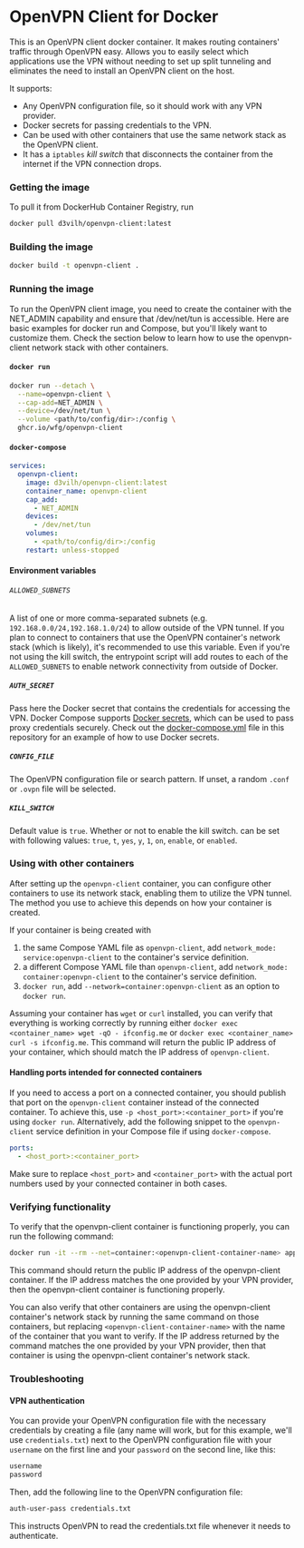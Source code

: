 # OpenVPN Client for Docker
This is an OpenVPN client docker container. It makes routing containers' traffic through OpenVPN easy.
Allows you to easily select which applications use the VPN without needing to set up split tunneling and eliminates the need to install an OpenVPN client on the host.

It supports: 
* Any OpenVPN configuration file, so it should work with any VPN provider.
* Docker secrets for passing credentials to the VPN.
* Can be used with other containers that use the same network stack as the OpenVPN client.
* It has a `iptables` *kill switch* that disconnects the container from the internet if the VPN connection drops.

### Getting the image
To pull it from DockerHub Container Registry, run
```bash
docker pull d3vilh/openvpn-client:latest
```

### Building the image
```bash
docker build -t openvpn-client .
```
### Running the image
To run the OpenVPN client image, you need to create the container with the NET_ADMIN capability and ensure that /dev/net/tun is accessible. Here are basic examples for docker run and Compose, but you'll likely want to customize them. Check the section below to learn how to use the openvpn-client network stack with other containers.

#### `docker run`
```bash
docker run --detach \
  --name=openvpn-client \
  --cap-add=NET_ADMIN \
  --device=/dev/net/tun \
  --volume <path/to/config/dir>:/config \
  ghcr.io/wfg/openvpn-client
```

#### `docker-compose`
```yaml
services:
  openvpn-client:
    image: d3vilh/openvpn-client:latest
    container_name: openvpn-client
    cap_add:
      - NET_ADMIN
    devices:
      - /dev/net/tun
    volumes:
      - <path/to/config/dir>:/config
    restart: unless-stopped
```

#### Environment variables
###### `ALLOWED_SUBNETS`
A list of one or more comma-separated subnets (e.g. `192.168.0.0/24,192.168.1.0/24`) to allow outside of the VPN tunnel.
If you plan to connect to containers that use the OpenVPN container's network stack (which is likely), it's recommended to use this variable. Even if you're not using the kill switch, the entrypoint script will add routes to each of the `ALLOWED_SUBNETS` to enable network connectivity from outside of Docker.

##### `AUTH_SECRET`
Pass here the Docker secret that contains the credentials for accessing the VPN. 
Docker Compose supports [Docker secrets](https://docs.docker.com/engine/swarm/secrets/#use-secrets-in-compose), which can be used to pass proxy credentials securely. Check out the [docker-compose.yml](docker-compose.yml) file in this repository for an example of how to use Docker secrets.

##### `CONFIG_FILE`
The OpenVPN configuration file or search pattern. If unset, a random `.conf` or `.ovpn` file will be selected.

##### `KILL_SWITCH`
Default value is `true`.
Whether or not to enable the kill switch. can be set with following values: `true`, `t`, `yes`, `y`, `1`, `on`, `enable`, or `enabled`.

### Using with other containers
After setting up the `openvpn-client` container, you can configure other containers to use its network stack, enabling them to utilize the VPN tunnel. The method you use to achieve this depends on how your container is created.

If your container is being created with
1. the same Compose YAML file as `openvpn-client`, add `network_mode: service:openvpn-client` to the container's service definition.
2. a different Compose YAML file than `openvpn-client`, add `network_mode: container:openvpn-client` to the container's service definition.
3. `docker run`, add `--network=container:openvpn-client` as an option to `docker run`.

Assuming your container has `wget` or `curl` installed, you can verify that everything is working correctly by running either `docker exec <container_name> wget -qO - ifconfig.me` or `docker exec <container_name> curl -s ifconfig.me`. This command will return the public IP address of your container, which should match the IP address of `openvpn-client`.

#### Handling ports intended for connected containers
If you need to access a port on a connected container, you should publish that port on the `openvpn-client` container instead of the connected container. To achieve this, use `-p <host_port>:<container_port>` if you're using `docker run`. Alternatively, add the following snippet to the `openvpn-client` service definition in your Compose file if using `docker-compose`.

```yaml
ports:
  - <host_port>:<container_port>
```
Make sure to replace `<host_port>` and `<container_port>` with the actual port numbers used by your connected container in both cases.

### Verifying functionality
To verify that the openvpn-client container is functioning properly, you can run the following command:

```bash
docker run -it --rm --net=container:<openvpn-client-container-name> appropriate/curl wget -qO - ifconfig.me
```
This command should return the public IP address of the openvpn-client container. If the IP address matches the one provided by your VPN provider, then the openvpn-client container is functioning properly.

You can also verify that other containers are using the openvpn-client container's network stack by running the same command on those containers, but replacing `<openvpn-client-container-name>` with the name of the container that you want to verify. If the IP address returned by the command matches the one provided by your VPN provider, then that container is using the openvpn-client container's network stack.

### Troubleshooting
#### VPN authentication
You can provide your OpenVPN configuration file with the necessary credentials by creating a file (any name will work, but for this example, we'll use `credentials.txt`) next to the OpenVPN configuration file with your `username` on the first line and your `password` on the second line, like this:

```bash
username
password
```
Then, add the following line to the OpenVPN configuration file:

```bash
auth-user-pass credentials.txt
```
This instructs OpenVPN to read the credentials.txt file whenever it needs to authenticate.